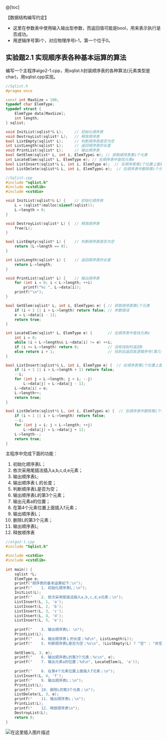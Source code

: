 @[toc]

【数据结构编写约定】
- 这里在参数表中使用输入输出型参数，而返回值可能是bool，用来表示执行是否成功。
- 用逻辑序号第i个，对应物理序号i-1，第一个位于0。
## 实验题2.1 实现顺序表各种基本运算的算法
编写一个主程序algo2-1.cpp，用sqlist.h封装顺序表的各种算法(元素类型是char)，用sqlist.cpp实现。
```cpp
//Sqlist.h
#pragma once 

const int MaxSize = 100;
typedef char ElemType;
typedef struct {
	ElemType data[MaxSize];
	int length;
} sqlist;

void InitList(sqlist*& L);     // 初始化顺序表 
void DestroyList(sqlist* L);   // 释放顺序表
bool ListEmpty(sqlist* L);     // 判断顺序表是否为空
int ListLength(sqlist* L);     // 返回顺序表的长度
void PrintList(sqlist* L);     // 输出顺序表
bool GetElem(sqlist* L, int i, ElemType& e); // 获取顺序表第i个元素
int LocateElem(sqlist* L, ElemType e); // 在顺序表中查找元素e
bool ListInsert(sqlist*& L, int i, ElemType e);  // 在顺序表第i个位置上面插入元素e
bool ListDelete(sqlist*& L, int i, ElemType& e);  // 在顺序表中删除第i个元素 
```
```cpp
//Sqlist.cpp
#include "sqlist.h"
#include <cstdlib>
#include <cstdio>

void InitList(sqlist*& L) {    // 初始化顺序表 
	L = (sqlist*)malloc(sizeof(sqlist));
	L->length = 0;
}

void DestroyList(sqlist* L) {  // 释放顺序表
	free(L);
}

bool ListEmpty(sqlist* L) {    // 判断顺序表是否为空
	return (L->length == 0);
}

int ListLength(sqlist* L) {    // 返回顺序表的长度
	return L->length;
}

void PrintList(sqlist* L) {    // 输出顺序表
	for (int i = 0; i < L->length; ++i)
		printf("%c ", L->data[i]);
	printf("\n");
}

bool GetElem(sqlist* L, int i, ElemType& e) { // 获取顺序表第i个元素
	if (i < 1 || i > L->length) return false; // 参数错误
	e = L->data[i - 1];
	return true;
}

int LocateElem(sqlist* L, ElemType e) {       // 在顺序表中查找元素e
	int i = 0;
	while (i < L->length&& L->data[i] != e) ++i;
	if (i >= L->length) return 0;             // 没有找到时返回0 
	else return i + 1; 						  // 找到后返回其逻辑序号(第几个)
}

bool ListInsert(sqlist*& L, int i, ElemType e) {  // 在顺序表第i个位置上面插入元素e
	if (i < 1 || i > L->length + 1) return false;
	--i;
	for (int j = L->length; j > i; --j)
		L->data[j] = L->data[j - 1];
	L->data[i] = e;
	L->length++;
	return true;
}

bool ListDelete(sqlist*& L, int i, ElemType& e) {  // 在顺序表中删除第i个元素 
	if (i < 1 || i > L->length) return false;
	--i;
	for (int j = i; j < L->length; ++j)
		L->data[j] = L->data[j + 1];
	L->length--;
	return true;
}
```
主程序中完成下面的功能：
1. 初始化顺序表L；
2. 依次采用尾插法插入a,b,c,d,e元素；
3. 输出顺序表L;
4. 输出顺序表Ｌ的长度；
5. 判断顺序表L是否为空；
6. 输出顺序表L的第3个元素；
7. 输出元素a的位置；
8. 在第4个元素位置上面插入f元素；
9. 输出顺序表L；
10. 删除L的第3个元素；
11. 输出顺序表L;
12. 释放顺序表

```cpp
//algo2-1.cpp
#include "Sqlist.h"

#include <cstdio>
#include <cstdlib>
 
int main() {
	sqlist *L;
	ElemType e;
	printf("顺序表的基本运算如下:\n");
	printf("    1. 初始化顺序表L；\n");
	InitList(L);
	printf("    2. 依次采用尾插法插入a,b,c,d,e元素；\n");
	ListInsert(L, 1, 'a');
	ListInsert(L, 2, 'b');
	ListInsert(L, 3, 'c');
	ListInsert(L, 4, 'd');
	ListInsert(L, 5, 'e');
	
	printf("    3. 输出顺序表L: \n");
	PrintList(L);
	printf("    4. 输出顺序表Ｌ的长度；%d\n", ListLength(L));
	printf("    5. 判断顺序表L是否为空；%s\n", (ListEmpty(L) ? "空" : "非空"));
	
	GetElem(L, 3, e);
	printf("    6. 输出顺序表L的第3个元素；%c\n", e);
	printf("    7. 输出元素a的位置；%d\n", LocateElem(L, 'a'));
	
	printf("    8. 在第4个元素位置上面插入f元素；\n");
	ListInsert(L, 4, 'f');
	printf("    9. 输出顺序表L；\n");
	PrintList(L);
	printf("    10. 删除L的第3个元素；\n");
	ListDelete(L, 3, e);
	printf("    11. 输出顺序表L；\n");
	PrintList(L);
	printf("    12. 释放顺序表\n");
	DestroyList(L);
	return 0;
}
```
![在这里插入图片描述](https://img-blog.csdnimg.cn/20191019103249328.png?x-oss-process=image/watermark,type_ZmFuZ3poZW5naGVpdGk,shadow_10,text_aHR0cHM6Ly9ibG9nLmNzZG4ubmV0L215UmVhbGl6YXRpb24=,size_16,color_FFFFFF,t_70)

